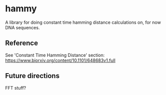 # hammy

A library for doing constant time hamming distance calculations on, for
now DNA sequences.

## Reference

See 'Constant Time Hamming Distance' section:
https://www.biorxiv.org/content/10.1101/648683v1.full

## Future directions

FFT stuff?
